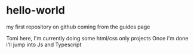 # hello-world
my first repository on github coming from the guides page

Tomi here, I'm currently doing some html/css only projects
Once i'm done i'll jump into Js and Typescript
